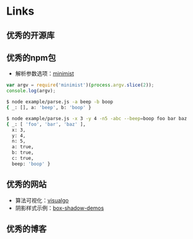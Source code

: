 # Links

## 优秀的开源库

## 优秀的npm包

- 解析参数选项：[minimist](https://www.npmjs.com/package/minimist)

```js
var argv = require('minimist')(process.argv.slice(2));
console.log(argv);
```

```bash
$ node example/parse.js -a beep -b boop
{ _: [], a: 'beep', b: 'boop' }
```

```bash
$ node example/parse.js -x 3 -y 4 -n5 -abc --beep=boop foo bar baz
{ _: [ 'foo', 'bar', 'baz' ],
  x: 3,
  y: 4,
  n: 5,
  a: true,
  b: true,
  c: true,
  beep: 'boop' }
```

## 优秀的网站

- 算法可视化：[visualgo](https://visualgo.net/zh)
- 阴影样式示例：[box-shadow-demos](https://getcssscan.com/css-box-shadow-examples)

## 优秀的博客
